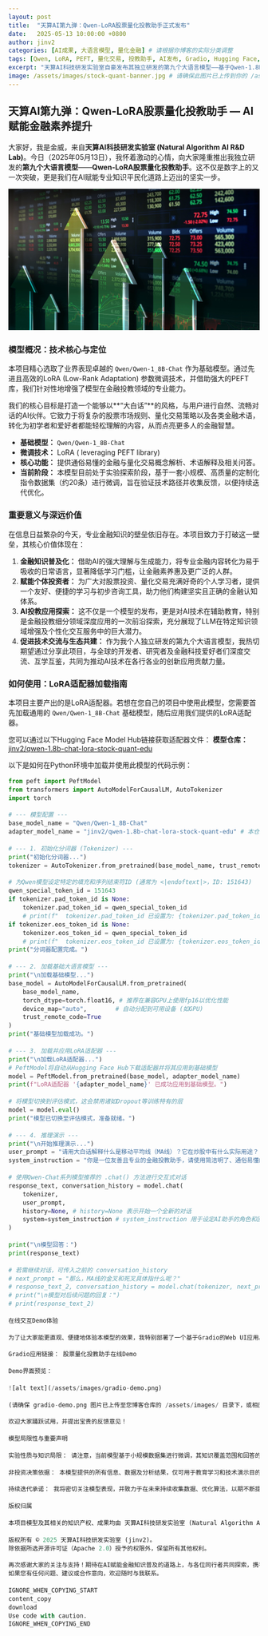 ```yaml
---
layout: post
title:  "天算AI第九弹：Qwen-LoRA股票量化投教助手正式发布"
date:   2025-05-13 10:00:00 +0800
author: jinv2
categories: [AI成果, 大语言模型, 量化金融] # 请根据你博客的实际分类调整
tags: [Qwen, LoRA, PEFT, 量化交易, 投教助手, AI发布, Gradio, Hugging Face, 金融科技] # 请根据你博客的实际标签调整
excerpt: "天算AI科技研发实验室自豪发布其独立研发的第九个大语言模型——基于Qwen-1.8B微调的股票量化投教助手。本文旨在介绍此模型的概况、核心价值、使用方法，并提供在线Demo供大家体验。"
image: /assets/images/stock-quant-banner.jpg # 请确保此图片已上传到你的 /assets/images/ 目录，并替换为你选择的图片名
---
```


## 天算AI第九弹：Qwen-LoRA股票量化投教助手 — AI赋能金融素养提升

大家好，我是金威，来自**天算AI科技研发实验室 (Natural Algorithm AI R&D Lab)**。今日（2025年05月13日），我怀着激动的心情，向大家隆重推出我独立研发的**第九个大语言模型**——**Qwen-LoRA股票量化投教助手**。这不仅是数字上的又一次突破，更是我们在AI赋能专业知识平民化道路上迈出的坚实一步。

![天算AI股票量化投教助手](/assets/images/stock-quant-banner.jpg "AI驱动的金融知识普及")

### 模型概况：技术核心与定位

本项目精心选取了业界表现卓越的 `Qwen/Qwen-1_8B-Chat` 作为基础模型。通过先进且高效的LoRA (Low-Rank Adaptation) 参数微调技术，并借助强大的PEFT库，我们针对性地增强了模型在金融投教领域的专业能力。

我们的核心目标是打造一个能够以**“大白话”**的风格，与用户进行自然、流畅对话的AI伙伴。它致力于将复杂的股票市场规则、量化交易策略以及各类金融术语，转化为初学者和爱好者都能轻松理解的内容，从而点亮更多人的金融智慧。

*   **基础模型：** `Qwen/Qwen-1_8B-Chat`
*   **微调技术：** LoRA ( leveraging PEFT library)
*   **核心功能：** 提供通俗易懂的金融与量化交易概念解析、术语解释及相关问答。
*   **当前阶段：** 本模型目前处于实验探索阶段，基于一套小规模、高质量的定制化指令数据集（约20条）进行微调，旨在验证技术路径并收集反馈，以便持续迭代优化。

### 重要意义与深远价值

在信息日益繁杂的今天，专业金融知识的壁垒依旧存在。本项目致力于打破这一壁垒，其核心价值体现在：

1.  **金融知识普及化：** 借助AI的强大理解与生成能力，将专业金融内容转化为易于吸收的日常语言，显著降低学习门槛，让金融素养惠及更广泛的人群。
2.  **赋能个体投资者：** 为广大对股票投资、量化交易充满好奇的个人学习者，提供一个友好、便捷的学习与初步咨询工具，助力他们构建坚实且正确的金融认知体系。
3.  **AI投教应用探索：** 这不仅是一个模型的发布，更是对AI技术在辅助教育，特别是金融投教细分领域深度应用的一次前沿探索，充分展现了LLM在特定知识领域增强及个性化交互服务中的巨大潜力。
4.  **促进技术交流与生态共建：** 作为我个人独立研发的第九个大语言模型，我热切期望通过分享此项目，与全球的开发者、研究者及金融科技爱好者们深度交流、互学互鉴，共同为推动AI技术在各行各业的创新应用贡献力量。

### 如何使用：LoRA适配器加载指南

本项目主要产出的是LoRA适配器。若想在您自己的项目中使用此模型，您需要首先加载通用的 `Qwen/Qwen-1_8B-Chat` 基础模型，随后应用我们提供的LoRA适配器。

您可以通过以下Hugging Face Model Hub链接获取适配器文件：
**模型仓库：** [jinv2/qwen-1.8b-chat-lora-stock-quant-edu](https://huggingface.co/jinv2/qwen-1.8b-chat-lora-stock-quant-edu)

以下是如何在Python环境中加载并使用此模型的代码示例：

```python
from peft import PeftModel
from transformers import AutoModelForCausalLM, AutoTokenizer
import torch

# --- 模型配置 ---
base_model_name = "Qwen/Qwen-1_8B-Chat"
adapter_model_name = "jinv2/qwen-1.8b-chat-lora-stock-quant-edu" # 本仓库LoRA适配器ID

# --- 1. 初始化分词器 (Tokenizer) ---
print("初始化分词器...")
tokenizer = AutoTokenizer.from_pretrained(base_model_name, trust_remote_code=True)

# 为Qwen模型设定特定的填充和序列结束符ID (通常为 <|endoftext|>，ID: 151643)
qwen_special_token_id = 151643 
if tokenizer.pad_token_id is None:
    tokenizer.pad_token_id = qwen_special_token_id
    # print(f"  tokenizer.pad_token_id 已设置为: {tokenizer.pad_token_id}") # 可选打印
if tokenizer.eos_token_id is None:
    tokenizer.eos_token_id = qwen_special_token_id
    # print(f"  tokenizer.eos_token_id 已设置为: {tokenizer.eos_token_id}") # 可选打印
print("分词器配置完成。")

# --- 2. 加载基础大语言模型 ---
print("\n加载基础模型...")
base_model = AutoModelForCausalLM.from_pretrained(
    base_model_name,
    torch_dtype=torch.float16, # 推荐在兼容GPU上使用fp16以优化性能
    device_map="auto",        # 自动分配到可用设备 (如GPU)
    trust_remote_code=True
)
print("基础模型加载成功。")

# --- 3. 加载并应用LoRA适配器 ---
print("\n加载LoRA适配器...")
# PeftModel将自动从Hugging Face Hub下载适配器并将其应用到基础模型
model = PeftModel.from_pretrained(base_model, adapter_model_name)
print(f"LoRA适配器 '{adapter_model_name}' 已成功应用到基础模型。")

# 将模型切换到评估模式，这会禁用诸如Dropout等训练特有的层
model = model.eval()
print("模型已切换至评估模式，准备就绪。")

# --- 4. 推理演示 ---
print("\n开始推理演示...")
user_prompt = "请用大白话解释什么是移动平均线（MA线）？它在炒股中有什么实际用途？"
system_instruction = "你是一位友善且专业的金融投教助手，请使用简洁明了、通俗易懂的语言来回答用户关于股票和量化交易的问题。"

# 使用Qwen-Chat系列模型推荐的 .chat() 方法进行交互式对话
response_text, conversation_history = model.chat(
    tokenizer,
    user_prompt,
    history=None, # history=None 表示开始一个全新的对话
    system=system_instruction # system_instruction 用于设定AI助手的角色和回复风格
)

print("\n模型回答：")
print(response_text)

# 若需继续对话，可传入之前的 conversation_history
# next_prompt = "那么，MA线的金叉和死叉具体指什么呢？"
# response_text_2, conversation_history = model.chat(tokenizer, next_prompt, history=conversation_history, system=system_instruction)
# print("\n模型对后续问题的回复：")
# print(response_text_2)

在线交互Demo体验

为了让大家能更直观、便捷地体验本模型的效果，我特别部署了一个基于Gradio的Web UI应用。欢迎扫描下方二维码或点击链接进行在线互动：

Gradio应用链接： 股票量化投教助手在线Demo

Demo界面预览：

![alt text](/assets/images/gradio-demo.png)

(请确保 gradio-demo.png 图片已上传至您博客仓库的 /assets/images/ 目录下，或相应调整此路径。)

欢迎大家踊跃试用，并提出宝贵的反馈意见！

模型局限性与重要声明

实验性质与知识局限： 请注意，当前模型基于小规模数据集进行微调，其知识覆盖范围和回答的精确度尚有提升空间，偶有可能生成不完全准确或不够全面的信息。

非投资决策依据： 本模型提供的所有信息、数据及分析结果，仅可用于教育学习和技术演示目的，绝不构成任何形式的投资建议、财务咨询或交易指导。 金融投资具有固有风险，任何投资决策均需用户基于自身独立判断，并强烈建议在做出实际操作前咨询具备资质的专业财务顾问。

持续迭代承诺： 我将密切关注模型表现，并致力于在未来持续收集数据、优化算法，以期不断提升模型的实用性和可靠性。

版权归属

本项目模型及其相关的知识产权、成果均由 天算AI科技研发实验室 (Natural Algorithm AI R&D Lab) 独立研发完成。

版权所有 © 2025 天算AI科技研发实验室 (jinv2)。
除依据所选开源许可证（Apache 2.0）授予的权限外，保留所有其他权利。

再次感谢大家的关注与支持！期待在AI赋能金融知识普及的道路上，与各位同行者共同探索，携手进步。
如果您有任何问题、建议或合作意向，欢迎随时与我联系。

IGNORE_WHEN_COPYING_START
content_copy
download
Use code with caution.
IGNORE_WHEN_COPYING_END
